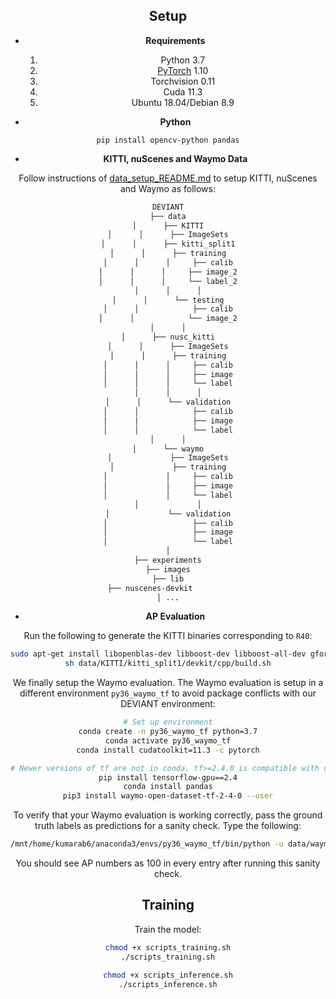 <div align="center">


## Setup

- **Requirements**

    1. Python 3.7
    2. [PyTorch](http://pytorch.org) 1.10
    3. Torchvision 0.11
    4. Cuda 11.3
    5. Ubuntu 18.04/Debian 8.9


- **Python**

```
pip install opencv-python pandas
```
- **KITTI, nuScenes and Waymo Data**

Follow instructions of [data_setup_README.md](data/data_setup_README.md) to setup KITTI, nuScenes and Waymo as follows:

```bash
DEVIANT
├── data
│      ├── KITTI
│      │      ├── ImageSets
│      │      ├── kitti_split1
│      │      ├── training
│      │      │     ├── calib
│      │      │     ├── image_2
│      │      │     └── label_2
│      │      │
│      │      └── testing
│      │            ├── calib
│      │            └── image_2
│      │
│      ├── nusc_kitti
│      │      ├── ImageSets
│      │      ├── training
│      │      │     ├── calib
│      │      │     ├── image
│      │      │     └── label
│      │      │
│      │      └── validation
│      │            ├── calib
│      │            ├── image
│      │            └── label
│      │
│      └── waymo
│             ├── ImageSets
│             ├── training
│             │     ├── calib
│             │     ├── image
│             │     └── label
│             │
│             └── validation
│                   ├── calib
│                   ├── image
│                   └── label
│
├── experiments
├── images
├── lib
├── nuscenes-devkit        
│ ...
```


- **AP Evaluation**

Run the following to generate the KITTI binaries corresponding to `R40`:

```bash
sudo apt-get install libopenblas-dev libboost-dev libboost-all-dev gfortran
sh data/KITTI/kitti_split1/devkit/cpp/build.sh
```

We finally setup the Waymo evaluation. The Waymo evaluation is setup in a different environment `py36_waymo_tf` to avoid package conflicts with our DEVIANT environment:

```bash
# Set up environment
conda create -n py36_waymo_tf python=3.7
conda activate py36_waymo_tf
conda install cudatoolkit=11.3 -c pytorch

# Newer versions of tf are not in conda. tf>=2.4.0 is compatible with conda.
pip install tensorflow-gpu==2.4
conda install pandas
pip3 install waymo-open-dataset-tf-2-4-0 --user
```

To verify that your Waymo evaluation is working correctly, pass the ground truth labels as predictions for a sanity check. Type the following:

```bash
/mnt/home/kumarab6/anaconda3/envs/py36_waymo_tf/bin/python -u data/waymo/waymo_eval.py --sanity
```

You should see AP numbers as 100 in every entry after running this sanity check.


## Training

Train the model:

```bash
chmod +x scripts_training.sh
./scripts_training.sh
```

```bash
chmod +x scripts_inference.sh
./scripts_inference.sh
```
